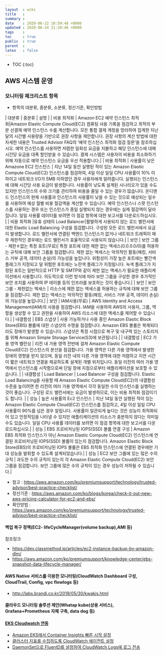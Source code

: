 ```yaml
---
layout  : wiki
title   : 
summary : 
date    : 2020-06-22 10:59:48 +0900
updated : 2020-06-24 21:20:46 +0900
tags    : 
toc     : true
public  : true
parent  : 
latex   : false
---
```

* TOC
{:toc}

## AWS 시스템 운영

### 모니터링 체크리스트 항목

- 항목의 대분류, 중분류, 소분류, 정산기준, 확인방법

| 대분류 | 중분류 | 설명 |
| 비용 최적화 | Amazon EC2 예약 인스턴스 최적화|Amazon Elastic Compute Cloud(EC2) 컴퓨팅 사용 기록을 점검하고 최적의 부분 선결제 예약 인스턴스 수를 계산합니다. 모든 통합 결제 계정을 망라하여 집계한 지난달의 시간별 사용량을 기반으로 권장 사항을 제안합니다. 권장 사항의 계산 방법에 대한 자세한 내용은 Trusted Advisor FAQ의 ‘예약 인스턴스 최적화 점검 질문’을 참조하십시오. 예약 인스턴스를 사용하면 저렴한 일회성 요금을 지불하고 해당 인스턴스에 대해 시간당 요금을 대폭 할인받을 수 있습니다. 결제 시스템은 사용자의 비용을 최소화하기 위해 자동으로 예약 인스턴스 요금을 우선 적용합니다.|
| 비용 최적화 | 사용률이 낮은 Amazone EC2 인스턴스 | 지난 14일 동안 실행된 적이 있는 Amazon Elastic Compute Cloud(EC2) 인스턴스를 점검하여, 4일 이상 일일 CPU 사용률이 10% 이하이고 네트워크 I/O가 5MB 이하였던 경우 사용자에게 알려줍니다. 실행되는 인스턴스에 대해 시간당 사용 요금이 발생합니다. 사용률이 낮도록 설계된 시나리오가 있을 수도 있지만 인스턴스의 수와 크기를 관리하여 비용을 줄일 수 있는 경우가 많습니다. 온디맨드 인스턴스의 현재 사용률과 인스턴스의 사용률이 낮을 수 있는 것으로 예상되는 일수를 사용하여 예상 월별 비용 절감액을 계산할 수 있습니다. 예약 인스턴스나 스팟 인스턴스를 사용하는 경우 또는 인스턴스가 종일 실행되지 않는 경우에는 실제 절감액이 달라집니다. 일일 사용률 데이터를 보려면 이 점검 항목에 대한 보고서를 다운로드하십시오. |
| 비용 최적화 |유휴 상태의 Load Balancer|활발하게 사용되지 않는 로드 밸런서에 대한 Elastic Load Balancing 구성을 점검합니다. 구성된 모든 로드 밸런서에서 요금이 발생합니다. 로드 밸런서에 연결된 백엔드 인스턴스가 없거나 네트워크 트래픽이 매우 제한적인 경우에는 로드 밸런서가 효율적으로 사용되지 않습니다.|
| 보안 | 보안 그룹 - 제한ㅎ없는 특정 포트(무료)| 특정 포트에 대한 제한 없는 액세스(0.0.0.0/0)를 허용하는 규칙에 대해 보안 그룹을 점검합니다. 제한 없는 액세스는 악의적인 활동(해킹, 서비스 거부 공격, 데이터 손실)의 가능성을 높입니다. 위험성이 가장 높은 포트에는 빨간색 플래그가 지정되고 덜 위험한 포트에는 노란색 플래그가 지정됩니다. 녹색 플래그가 지정된 포트는 일반적으로 HTTP 및 SMTP와 같이 제한 없는 액세스가 필요한 애플리케이션에서 사용합니다. 의도적으로 이런 방식에 따라 보안 그룹을 구성한 경우 추가적인 보안 조치를 사용하여 IP 테이블 등의 인프라를 보호하는 것이 좋습니다.|
| 보안 | 보안 그룹 - 제한없는 엑세스 | 리소스에 제한 없는 액세스를 허용하는 규칙에 대해 보안 그룹을 점검합니다. 제한 없는 액세스는 악의적인 활동(해킹, 서비스 거부 공격, 데이터 손실)의 가능성을 높입니다.|
| 보안 | IAM사용(무료) | AWS Identity and Access Management(IAM)의 사용을 점검합니다. IAM을 사용하여 AWS의 사용자, 그룹, 역할을 생성할 수 있고 권한을 사용하여 AWS 리소스에 대한 액세스를 제어할 수 있습니다.|
| 내결함성 | EBS 스냅샷 | 사용 가능하거나 사용 중인 Amazon Elastic Block Store(EBS) 볼륨에 대한 스냅샷의 수명을 점검합니다. Amazon EBS 볼륨은 복제되더라도 장애가 발생할 수 있습니다. 스냅샷은 특정 시점으로 복구 및 내구력 있는 스토리지를 위해 Amazon Simple Storage Service(S3)에 보관됩니다.|
| 내결함성 | EC2 가용 영역 밸런싱 | 리전 내 가용 영역 전반에 걸쳐 Amazon Elastic Compute Cloud(EC2) 인스턴스의 분산을 점검합니다. 가용 영역은 다른 가용 영역에서 발생한 장애의 영향을 받지 않으며, 동일 리전 내의 다른 가용 영역에 대한 저렴하고 지연 시간이 짧은 네트워크 연결을 제공하도록 설계된 개별 위치입니다. 동일 리전의 여러 가용 영역에서 인스턴스를 시작함으로써 단일 장애 지점으로부터 애플리케이션을 보호할 수 있습니다. |
| 내결함성 | Load Balancer | Load Balancer 구성을 점검합니다. Elastic Load Balancing을 사용할 때 Amazon Elastic Compute Cloud(EC2)의 내결함성 수준을 높이려면 한 리전의 여러 가용 영역에서 각각 동일한 수의 인스턴스를 실행하는 것이 좋습니다. 구성된 로드 밸런서에는 요금이 발생하므로, 이는 비용 최적화 점검이기도 합니다. |
| 성능 | 높은 사용률의 Ec2 인스턴스 | 지난 14일 동안 실행된 적이 있는 Amazon Elastic Compute Cloud(EC2) 인스턴스를 점검하고, 4일 이상 일일 CPU 사용률이 90%를 넘은 경우 알립니다. 사용률이 일관되게 높다는 것은 성능이 최적화되어 있고 안정적임을 나타낼 수 있지만 애플리케이션의 리소스가 충분하지 않다는 의미일 수도 있습니다. 일일 CPU 사용률 데이터를 보려면 이 점검 항목에 대한 보고서를 다운로드하십시오.|
| 성능 | EBS 프로비저닝된 IOPS(SSD) 볼륨 연결 구성 | Amazon EBS 최적화 인스턴스가 아닌 Amazon Elastic Compute Cloud(EC2) 인스턴스에 연결된 프로비저닝된 IOPS(SSD) 볼륨이 있는지 점검합니다. Amazon Elastic Block Store(EBS)의 프로비저닝된 IOPS 볼륨은 EBS 최적화 인스턴스에 연결된 경우에만 기대 성능을 발휘할 수 있도록 설계되었습니다.|
| 성능 | EC2 보안 그룹에 있는 많은 수의 규칙 | 과도한 수의 규칙이 있는지 각 Amazon Elastic Compute Cloud(EC2) 보안 그룹을 점검합니다. 보안 그룹에 많은 수의 규칙이 있는 경우 성능이 저하될 수 있습니다.|

- 참고 : https://aws.amazon.com/ko/premiumsupport/technology/trusted-advisor/best-practice-checklist/
- 정산기준 : https://aws.amazon.com/ko/blogs/korea/check-it-out-new-aws-pricing-calculator-for-ec2-and-ebs/ 
- 확인방법 : https://aws.amazon.com/ko/premiumsupport/technology/trusted-advisor/best-practice-checklist/ 

#### 백업 복구 정책(EC2- lifeCycleManager(volume backup),AMI 등)

참조링크
- https://dev.classmethod.jp/articles/ec2-instance-backup-by-amazon-dlm/
- https://aws.amazon.com/ko/premiumsupport/knowledge-center/ebs-snapshot-data-lifecycle-manager/

#### AWS Native 서비스를 이용한 모니터링(CloudWatch Dashboard 구성, CloudTrail, Config, vpc flowlogs 등)

- http://labs.brandi.co.kr/2019/05/30/kwakjs.html

#### 클라우드 모니터링 솔루션 제안(Whatap kube(상용 서비스), Grafana+Prometheus 자체 구축, data dog 등)





#### [EKS Cloudwatch 연동](https://aws-diary.tistory.com/57?category=753092)


- [Amazon EKS에서 Container Insights 빠른 시작 설정](https://docs.aws.amazon.com/ko_kr/AmazonCloudWatch/latest/monitoring/Container-Insights-setup-EKS-quickstart.html)
- [클러스터 지표를 수집하도록 CloudWatch 에이전트 설정](https://docs.aws.amazon.com/ko_kr/AmazonCloudWatch/latest/monitoring/Container-Insights-setup-metrics.html)
- [DaemonSet으로 FluentD를 설정하여 CloudWatch Logs에 로그 전송](https://docs.aws.amazon.com/ko_kr/AmazonCloudWatch/latest/monitoring/Container-Insights-setup-logs.html)

